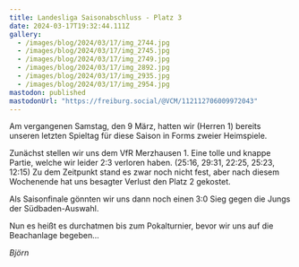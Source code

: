 ```yaml
---
title: Landesliga Saisonabschluss - Platz 3
date: 2024-03-17T19:32:44.111Z
gallery:
  - /images/blog/2024/03/17/img_2744.jpg
  - /images/blog/2024/03/17/img_2745.jpg
  - /images/blog/2024/03/17/img_2749.jpg
  - /images/blog/2024/03/17/img_2892.jpg
  - /images/blog/2024/03/17/img_2935.jpg
  - /images/blog/2024/03/17/img_2954.jpg
mastodon: published
mastodonUrl: "https://freiburg.social/@VCM/112112706009972043"
---
```


Am vergangenen Samstag, den 9 März, hatten wir (Herren 1) bereits unseren letzten Spieltag für diese Saison in Forms zweier Heimspiele.

Zunächst stellen wir uns dem VfR Merzhausen 1. Eine tolle und knappe Partie, welche wir leider 2:3 verloren haben. (25:16, 29:31, 22:25, 25:23, 12:15)
Zu dem Zeitpunkt stand es zwar noch nicht fest, aber nach diesem Wochenende hat uns besagter Verlust den Platz 2 gekostet.

Als Saisonfinale gönnten wir uns dann noch einen 3:0 Sieg gegen die Jungs der Südbaden-Auswahl.

Nun es heißt es durchatmen bis zum Pokalturnier, bevor wir uns auf die Beachanlage begeben...

_Björn_
